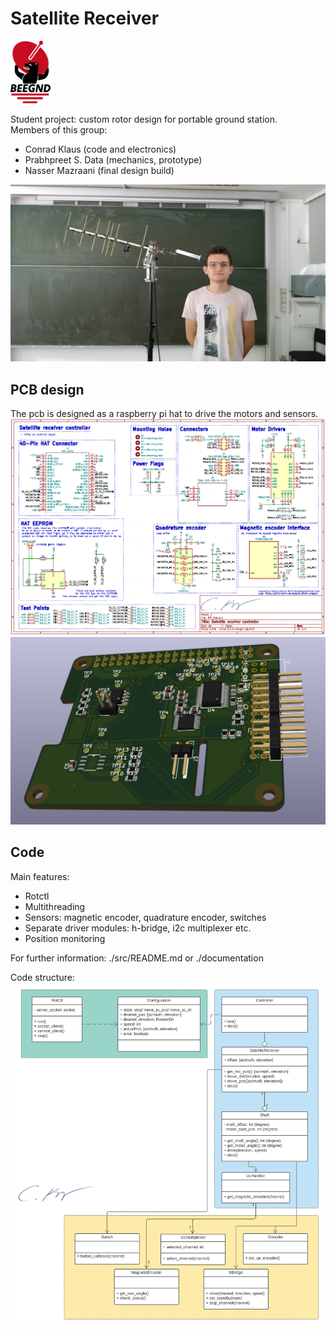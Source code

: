 # Satellite Receiver

<img src="docs/art/beegnd_icon_tongue.png" alt="BEEGND IMG" height="100"/>

Student project: custom rotor design for portable ground station. \
Members of this group:
- Conrad Klaus (code and electronics)
- Prabhpreet S. Data (mechanics, prototype)
- Nasser Mazraani (final design build)

<img src="docs/art/finalProduct.jpeg" alt="Satellite Receiver img" width="700"/>

## PCB design
The pcb is designed as a raspberry pi hat to drive the motors and sensors.\
<img src="docs/art/pcbSchematic.png" alt="Pcb Schematic" width="700"/>\
<img src="docs/art/PCB.png" alt="Pcb Image" width="700"/>

## Code
Main features:
- Rotctl
- Multithreading
- Sensors: magnetic encoder, quadrature
encoder, switches
- Separate driver modules: h-bridge, i2c
multiplexer etc.
- Position monitoring

For further information: ./src/README.md or ./documentation

Code structure: \
<img src="./docs/art/SatelliteReceiver.png" alt="Code structure" width="700"/>
